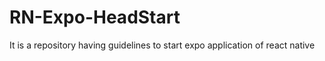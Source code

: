 # RN-Expo-HeadStart
It is a repository having guidelines to start  expo application of react native
